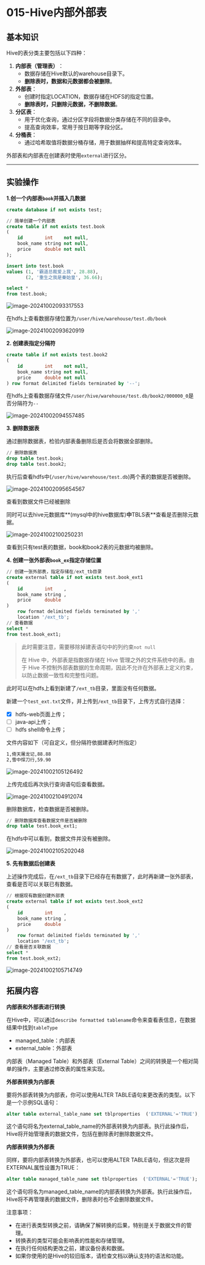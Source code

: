 # 015-Hive内部外部表

## 基本知识

Hive的表分类主要包括以下四种：

1. ‌**内部表（管理表）**‌：
   - 数据存储在Hive默认的warehouse目录下。
   - **删除表时，数据和元数据都会被删除**。
2. ‌**外部表**‌：
   - 创建时指定LOCATION，数据存储在HDFS的指定位置。
   - **删除表时，只删除元数据，不删除数据**。
3. ‌**分区表**‌：
   - 用于优化查询，通过分区字段将数据分类存储在不同的目录中。
   - 提高查询效率，常用于按日期等字段分区。
4. ‌**分桶表**‌：
   - 通过哈希取值将数据分桶存储，用于数据抽样和提高特定查询效率。

外部表和内部表在创建表时使用`external`进行区分。

---

## 实验操作

**1.创一个内部表`book`并插入几数据**

```sql
create database if not exists test;

// 简单创建一个内部表
create table if not exists test.book
(
    id        int    not null,
    book_name string not null,
    price     double not null
);

insert into test.book
values (1, '霸道总裁爱上我', 28.88),
       (2, '重生之我是秦始皇', 36.66);

select *
from test.book;
```

![image-20241002093317553](./assets/image-20241002093317553.png)

在hdfs上查看数据存储位置为`/user/hive/warehouse/test.db/book`

![image-20241002093620919](./assets/image-20241002093620919.png)

**2. 创建表指定分隔符**

```sql
create table if not exists test.book2
(
    id        int    not null,
    book_name string not null,
    price     double not null
) row format delimited fields terminated by '--';
```

在hdfs上查看数据存储文件`/user/hive/warehouse/test.db/book2/000000_0`是否分隔符为`--`

![image-20241002094557485](./assets/image-20241002094557485.png)

**3. 删除数据表**

通过删除数据表，检验内部表备删除后是否会将数据全部删除。

```sql
// 删除数据表
drop table test.book;
drop table test.book2;
```

执行后查看hdfs中(`/user/hive/warehouse/test.db`)两个表的数据是否被删除。

![image-20241002095654567](./assets/image-20241002095654567.png)

查看到数据文件已经被删除

同时可以去hive元数据库**(mysql中的hive数据库)**中**TBLS表**查看是否删除元数据。

![image-20241002100250231](./assets/image-20241002100250231.png)

查看到只有test表的数据，book和book2表的元数据均被删除。

**4. 创建一张外部表`book_ex`指定存储位置**

```sql
// 创建一张外部表，指定存储在/ext_tb目录
create external table if not exists test.book_ext1
(
    id        int    ,
    book_name string ,
    price     double
)
    row format delimited fields terminated by ','
    location '/ext_tb';
// 查看数据
select *
from test.book_ext1;
```

> 此时需要注意，需要移除掉建表语句中的列约束`not null`
>
> 在 Hive 中，外部表是指数据存储在 Hive 管理之外的文件系统中的表。由于 Hive 不控制外部表数据的生命周期，因此不允许在外部表上定义约束，以防止数据一致性和完整性问题。

此时可以在hdfs上看到新建了`/ext_tb`目录，里面没有任何数据。

新建一个`test_ext.txt`文件，并上传到`/ext_tb`目录下，上传方式自行选择：

- [x]  hdfs-web页面上传；
- [ ] java-api上传；
- [ ] hdfs shell命令上传；

文件内容如下（可自定义，但分隔符依据建表时所指定）

```tex
1,倚天屠龙记,88.88
2,雪中悍刀行,59.90
```

![image-20241002105126492](./assets/image-20241002105126492.png)

上传完成后再次执行查询语句后查看数据。

![image-20241002104912074](./assets/image-20241002104912074.png)

删除数据库，检查数据是否被删除。

```sql
// 删除数据库查看数据文件是否被删除
drop table test.book_ext1;
```

在hdfs中可以看到，数据文件并没有被删除。

![image-20241002105202048](./assets/image-20241002105202048.png)

**5. 先有数据后创建表**

上述操作完成后，在`/ext_tb`目录下已经存在有数据了，此时再新建一张外部表，查看是否可以关联已有数据。

```sql
// 根据现有数据创建外部表
create external table if not exists test.book_ext2
(
    id        int    ,
    book_name string ,
    price     double
)
    row format delimited fields terminated by ','
    location '/ext_tb';
// 查看是否关联数据
select *
from test.book_ext2;
```

![image-20241002105714749](./assets/image-20241002105714749.png)

## 拓展内容

**内部表和外部表进行转换**

在Hive中，可以通过`describe formatted tablename`命令来查看表信息，在数据结果中找到`tableType`

- managed_table：内部表
- external_table：外部表

内部表（Managed Table）和外部表（External Table）之间的转换是一个相对简单的操作，主要通过修改表的属性来实现。

**外部表转换为内部表**

要将外部表转换为内部表，你可以使用ALTER TABLE语句来更改表的类型。以下是一个示例SQL语句：

```sql
alter table external_table_name set tblproperties  ('EXTERNAL'='TRUE');
```


这个语句将名为external_table_name的外部表转换为内部表。执行此操作后，Hive将开始管理表的数据文件，包括在删除表时删除数据文件。

**内部表转换为外部表**

同样，要将内部表转换为外部表，也可以使用ALTER TABLE语句，但这次是将EXTERNAL属性设置为TRUE：

```sql
alter table managed_table_name set tblproperties  ('EXTERNAL'='TRUE');
```


这个语句将名为managed_table_name的内部表转换为外部表。执行此操作后，Hive将不再管理表的数据文件，删除表时也不会删除数据文件。

注意事项：

- 在进行表类型转换之前，请确保了解转换的后果，特别是关于数据文件的管理。
- 转换表的类型可能会影响表的性能和存储管理。
- 在执行任何结构更改之前，建议备份表和数据。
- 如果你使用的是Hive的较旧版本，请检查文档以确认支持的语法和功能。
